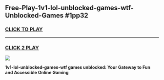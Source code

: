 
## Free-Play-1v1-lol-unblocked-games-wtf-Unblocked-Games #1pp32
<h3>
<a href="https://news.freeplayer.one?title=1v1-lol-unblocked-games-wtf&ref=8M">CLICK TO PLAY</a></h3>
<hr>

<h3>
<a href="https://news.freeplayer.one?title=1v1-lol-unblocked-games-wtf&ref=8M">CLICK 2 PLAY</a>
  
</h3>

<a href="https://news.freeplayer.one?title=1v1-lol-unblocked-games-wtf&ref=8M"><img src="https://clearcache.store/games.png"></a>


**1v1-lol-unblocked-games-wtf games unblocked: Your Gateway to Fun and Accessible Online Gaming**
